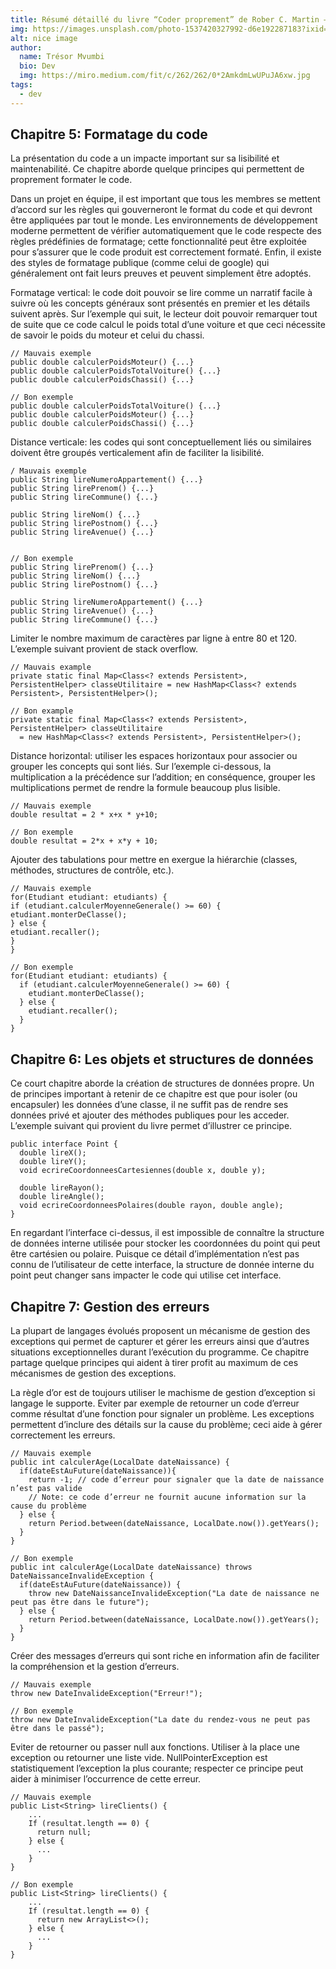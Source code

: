 ```yaml
---
title: Résumé détaillé du livre “Coder proprement” de Rober C. Martin — 2ème Partie
img: https://images.unsplash.com/photo-1537420327992-d6e192287183?ixid=MXwxMjA3fDB8MHxwaG90by1wYWdlfHx8fGVufDB8fHw%3D&ixlib=rb-1.2.1&auto=format&fit=crop&w=634&q=80
alt: nice image
author: 
  name: Trésor Mvumbi
  bio: Dev
  img: https://miro.medium.com/fit/c/262/262/0*2AmkdmLwUPuJA6xw.jpg
tags: 
  - dev
---
```

## Chapitre 5: Formatage du code

La présentation du code a un impacte important sur sa lisibilité et maintenabilité. Ce chapitre aborde quelque principes qui permettent de proprement formater le code.

Dans un projet en équipe, il est important que tous les membres se mettent d’accord sur les règles qui gouverneront le format du code et qui devront être appliquées par tout le monde. Les environnements de développement moderne permettent de vérifier automatiquement que le code respecte des règles prédéfinies de formatage; cette fonctionnalité peut être exploitée pour s’assurer que le code produit est correctement formaté. Enfin, il existe des styles de formatage publique (comme celui de google) qui généralement ont fait leurs preuves et peuvent simplement être adoptés.

Formatage vertical: le code doit pouvoir se lire comme un narratif facile à suivre où les concepts généraux sont présentés en premier et les détails suivent après. Sur l’exemple qui suit, le lecteur doit pouvoir remarquer tout de suite que ce code calcul le poids total d’une voiture et que ceci nécessite de savoir le poids du moteur et celui du chassi.

```
// Mauvais exemple
public double calculerPoidsMoteur() {...}
public double calculerPoidsTotalVoiture() {...}
public double calculerPoidsChassi() {...}

// Bon exemple
public double calculerPoidsTotalVoiture() {...}
public double calculerPoidsMoteur() {...}
public double calculerPoidsChassi() {...}
```

Distance verticale: les codes qui sont conceptuellement liés ou similaires doivent être groupés verticalement afin de faciliter la lisibilité.

```
/ Mauvais exemple
public String lireNumeroAppartement() {...} 
public String lirePrenom() {...}
public String lireCommune() {...} 

public String lireNom() {...} 
public String lirePostnom() {...} 
public String lireAvenue() {...}


// Bon exemple
public String lirePrenom() {...}
public String lireNom() {...} 
public String lirePostnom() {...} 

public String lireNumeroAppartement() {...} 
public String lireAvenue() {...}
public String lireCommune() {...} 
```

Limiter le nombre maximum de caractères par ligne à entre 80 et 120. L’exemple suivant provient de stack overflow.

```
// Mauvais example
private static final Map<Class<? extends Persistent>, PersistentHelper> classeUtilitaire = new HashMap<Class<? extends Persistent>, PersistentHelper>();

// Bon example
private static final Map<Class<? extends Persistent>, PersistentHelper> classeUtilitaire
  = new HashMap<Class<? extends Persistent>, PersistentHelper>();
```

Distance horizontal: utiliser les espaces horizontaux pour associer ou grouper les concepts qui sont liés. Sur l’exemple ci-dessous, la multiplication a la précédence sur l’addition; en conséquence, grouper les multiplications permet de rendre la formule beaucoup plus lisible.

```
// Mauvais exemple
double resultat = 2 * x+x * y+10;

// Bon exemple
double resultat = 2*x + x*y + 10;
```

Ajouter des tabulations pour mettre en exergue la hiérarchie (classes, méthodes, structures de contrôle, etc.).

```
// Mauvais exemple
for(Etudiant etudiant: etudiants) {
if (etudiant.calculerMoyenneGenerale() >= 60) {
etudiant.monterDeClasse();
} else {
etudiant.recaller();
}
}

// Bon exemple
for(Etudiant etudiant: etudiants) {
  if (etudiant.calculerMoyenneGenerale() >= 60) {
    etudiant.monterDeClasse();
  } else {
    etudiant.recaller();
  }
}
```

## Chapitre 6: Les objets et structures de données

Ce court chapitre aborde la création de structures de données propre. Un de principes important à retenir de ce chapitre est que pour isoler (ou encapsuler) les données d’une classe, il ne suffit pas de rendre ses données privé et ajouter des méthodes publiques pour les acceder. L’exemple suivant qui provient du livre permet d’illustrer ce principe.

```
public interface Point {
  double lireX();
  double lireY();
  void ecrireCoordonneesCartesiennes(double x, double y);

  double lireRayon();
  double lireAngle();
  void ecrireCoordonneesPolaires(double rayon, double angle);
}
```

En regardant l’interface ci-dessus, il est impossible de connaître la structure de données interne utilisée pour stocker les coordonnées du point qui peut être cartésien ou polaire. Puisque ce détail d’implémentation n’est pas connu de l’utilisateur de cette interface, la structure de donnée interne du point peut changer sans impacter le code qui utilise cet interface.

## Chapitre 7: Gestion des erreurs

La plupart de langages évolués proposent un mécanisme de gestion des exceptions qui permet de capturer et gérer les erreurs ainsi que d’autres situations exceptionnelles durant l’exécution du programme. Ce chapitre partage quelque principes qui aident à tirer profit au maximum de ces mécanismes de gestion des exceptions.

La règle d’or est de toujours utiliser le machisme de gestion d’exception si langage le supporte. Eviter par exemple de retourner un code d’erreur comme résultat d’une fonction pour signaler un problème. Les exceptions permettent d’inclure des détails sur la cause du problème; ceci aide à gérer correctement les erreurs.

```
// Mauvais exemple
public int calculerAge(LocalDate dateNaissance) {
  if(dateEstAuFuture(dateNaissance)){
    return -1; // code d’erreur pour signaler que la date de naissance n’est pas valide
    // Note: ce code d’erreur ne fournit aucune information sur la cause du problème
  } else {
    return Period.between(dateNaissance, LocalDate.now()).getYears();
  }
}

// Bon exemple
public int calculerAge(LocalDate dateNaissance) throws DateNaissanceInvalideException {
  if(dateEstAuFuture(dateNaissance)) {
    throw new DateNaissanceInvalideException("La date de naissance ne peut pas être dans le future");
  } else {
    return Period.between(dateNaissance, LocalDate.now()).getYears();
  }
}
```

Créer des messages d’erreurs qui sont riche en information afin de faciliter la compréhension et la gestion d’erreurs.

```
// Mauvais exemple
throw new DateInvalideException("Erreur!");

// Bon exemple
throw new DateInvalideException("La date du rendez-vous ne peut pas être dans le passé");
```

Eviter de retourner ou passer null aux fonctions. Utiliser à la place une exception ou retourner une liste vide. NullPointerException est statistiquement l’exception la plus courante; respecter ce principe peut aider à minimiser l’occurrence de cette erreur.

```
// Mauvais exemple
public List<String> lireClients() {
    ...
    If (resultat.length == 0) {
      return null;
    } else {
      ...
    }
}

// Bon exemple
public List<String> lireClients() {
    ...
    If (resultat.length == 0) {
      return new ArrayList<>();
    } else {
      ...
    }
}
```